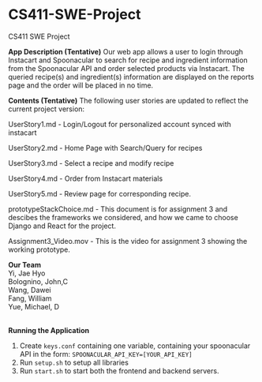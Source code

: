 # CS411-SWE-Project
CS411 SWE Project

<strong>App Description (Tentative)</strong>
Our web app allows a user to login through Instacart and Spoonacular to search for recipe and ingredient information  from the Spoonacular API and order selected products via Instacart. The queried recipe(s) and ingredient(s) information are displayed on the reports page and the order will be placed in no time.

<strong>Contents (Tentative)</strong>
The following user stories are updated to reflect the current project version:

UserStory1.md - Login/Logout for personalized account synced with instacart

UserStory2.md - Home Page with Search/Query for recipes

UserStory3.md - Select a recipe and modify recipe

UserStory4.md - Order from Instacart materials

UserStory5.md - Review page for corresponding recipe.

prototypeStackChoice.md - This document is for assignment 3 and descibes the frameworks we considered, and how we came to choose Django and React for the project.

Assignment3_Video.mov - This is the video for assignment 3 showing the working prototype.


<strong>Our Team</strong>
<br>
Yi, Jae Hyo <br>
Bolognino, John,C <br>
Wang, Dawei <br>
Fang, William <br>
Yue, Michael, D <br>
<br>

<strong>Running the Application</strong>
1. Create `keys.conf` containing one variable, containing your spoonacular API in the form: `SPOONACULAR_API_KEY=[YOUR_API_KEY]`
2. Run `setup.sh` to setup all libraries
3. Run `start.sh` to start both the frontend and backend servers.

